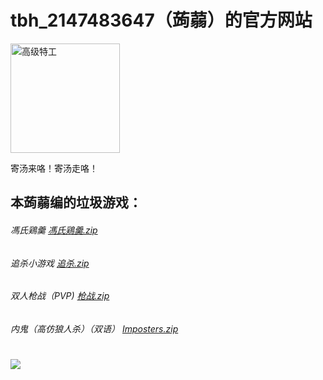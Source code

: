 # tbh_2147483647（蒟蒻）的官方网站
<img width="175" alt="高级特工" src="https://user-images.githubusercontent.com/102367763/160220926-8c714d3c-65de-4847-838f-5b229f7d7287.png">

寄汤来咯！寄汤走咯！

## 本蒟蒻编的垃圾游戏：

###### 馮氏鶏羹 [馮氏鶏羹.zip](https://github.com/tbh2147483647/tbh2147483647.github.io/files/8354527/default.zip)

###### 追杀小游戏 [追杀.zip](https://github.com/tbh2147483647/tbh2147483647.github.io/files/8354548/default.zip)

###### 双人枪战（PVP) [枪战.zip](https://github.com/tbh2147483647/tbh2147483647.github.io/files/8354550/default.zip)

###### 内鬼（高仿狼人杀）（双语） [Imposters.zip](https://github.com/tbh2147483647/tbh2147483647.github.io/files/8354556/Imposters.zip)
# 
<img src="https://badges.toozhao.com/badges/01G0S9XP852W67S63D0CPAK21M/orange.svg" />
